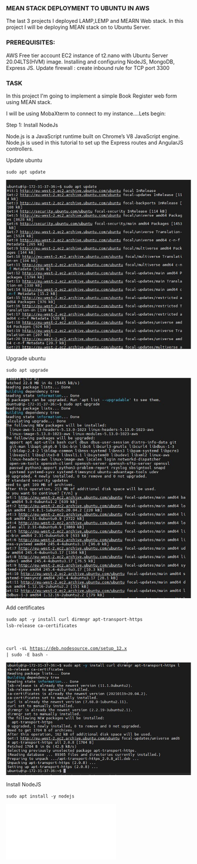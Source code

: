 ### MEAN STACK DEPLOYMENT TO UBUNTU IN AWS

The last 3 projects I deployed LAMP,LEMP and MEARN Web stack. In this project I will be deploying MEAN stack on to Ubuntu Server.

### PREREQUISITES:
AWS Free tier account
EC2 instance of t2.nano with Ubuntu Server 20.04LTS(HVM) image. 
Installing and configuring NodeJS, MongoDB, Express JS.
Update firewall : create inbound rule for TCP port 3300

### TASK

In this project I'm going to implement a simple Book Register web form using MEAN stack.

I will be using MobaXterm to connect to my instance....Lets begin:

Step 1: Install NodeJs

Node.js is a JavaScript runtime built on Chrome’s V8 JavaScript engine. Node.js is used in this tutorial to set up the Express routes and AngularJS controllers.

Update ubuntu

<code>sudo apt update</code>

![alt text](./Images/sudo%20update.JPG)

Upgrade ubuntu

<code>sudo apt upgrade</code>

![alt text](./Images/sudo%20apt%20upgrade.JPG)

Add certificates

<code>sudo apt -y install curl dirmngr apt-transport-https lsb-release ca-certificates

curl -sL https://deb.nodesource.com/setup_12.x | sudo -E bash -
</code>

![alt text](./Images/add%20certificates.JPG)

Install NodeJS

<code>sudo apt install -y nodejs</code>

![alt text](./Images/install%20Node.JS)


